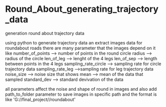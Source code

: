 # Round_About_generating_trajectory_data
generation round about trajectory data

using python to generate trajectory data an extract images data for roundabout roads 
there are many parameter that the images depend on it like
number_of_points --> number of points in the round circle
radius --> radius of the circle
len_of_leg --> lenght of the 4 legs
len_of_sep --> length between points in the 4 legs
sampling_rate_circle --> sampling rate for circle trajectory data
sampling_rate_leg -->sampling rate for leg trajectory data
noise_size --> noise size that shows
mean --> mean of the data that sampled 
standard_dev --> standard devivation of the data

all parameters affect the noise and shape of round in images
and also add path_to_folder parameter to save images in specific path and the format is like 'G://final_project//roundabout'
